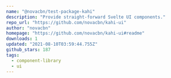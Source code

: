 ```yaml
---
name: "@novacbn/test-package-kahi"
description: "Provide straight-forward Svelte UI components."
repo_url: "https://github.com/novacbn/kahi-ui"
author: "novacbn"
homepage: "https://github.com/novacbn/kahi-ui#readme"
downloads: 1
updated: "2021-08-10T03:59:44.755Z"
github_stars: 187
tags: 
  - component-library
  - ui
---
```

